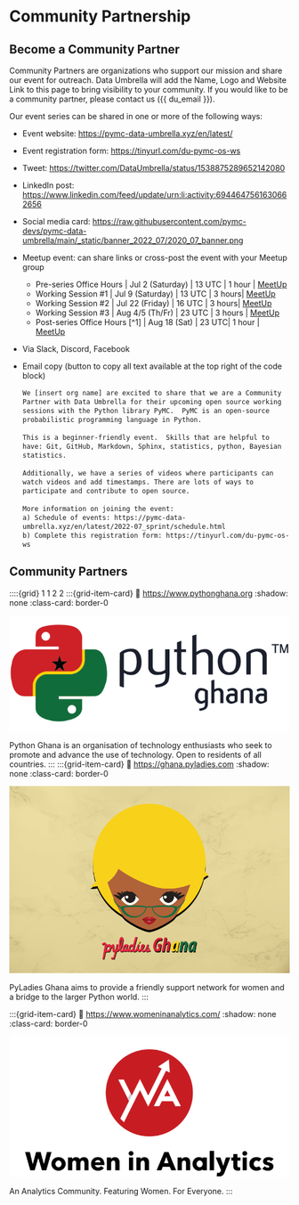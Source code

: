 # Community Partnership

## Become a Community Partner

Community Partners are organizations who support our mission and share our event for outreach.  Data Umbrella will add the Name, Logo and Website Link to this page to bring visibility to your community.  If you would like to be a community partner, please contact us ({{ du_email }}).

Our event series can be shared in one or more of the following ways:  
- Event website: https://pymc-data-umbrella.xyz/en/latest/
- Event registration form:  https://tinyurl.com/du-pymc-os-ws
- Tweet:  https://twitter.com/DataUmbrella/status/1538875289652142080
- LinkedIn post: ​​https://www.linkedin.com/feed/update/urn:li:activity:6944647561630662656
- Social media card:  https://raw.githubusercontent.com/pymc-devs/pymc-data-umbrella/main/_static/banner_2022_07/2020_07_banner.png
- Meetup event: can share links or cross-post the event with your Meetup group
    - Pre-series Office Hours | Jul 2 (Saturday) | 13 UTC | 1 hour | [MeetUp](https://www.meetup.com/data-umbrella/events/286552154/)
    - Working Session #1      | Jul 9 (Saturday) | 13 UTC | 3 hours| [MeetUp](https://www.meetup.com/data-umbrella/events/286552452/)
    - Working Session #2      | Jul 22 (Friday)  | 16 UTC | 3 hours| [MeetUp](https://www.meetup.com/data-umbrella/events/286628677/)
    - Working Session #3      | Aug 4/5 (Th/Fr)  | 23 UTC  | 3 hours | [MeetUp](https://www.meetup.com/data-umbrella/events/286628723/)
    - Post-series Office Hours [^1] | Aug 18 (Sat) | 23 UTC| 1 hour  | [MeetUp](https://www.meetup.com/data-umbrella/events/286628791/)
- Via Slack, Discord, Facebook
- Email copy (button to copy all text available at the top right of the code block)

  ```none
  We [insert org name] are excited to share that we are a Community Partner with Data Umbrella for their upcoming open source working sessions with the Python library PyMC.  PyMC is an open-source probabilistic programming language in Python.

  This is a beginner-friendly event.  Skills that are helpful to have: Git, GitHub, Markdown, Sphinx, statistics, python, Bayesian statistics.

  Additionally, we have a series of videos where participants can watch videos and add timestamps. There are lots of ways to participate and contribute to open source.

  More information on joining the event:
  a) Schedule of events: https://pymc-data-umbrella.xyz/en/latest/2022-07_sprint/schedule.html
  b) Complete this registration form: https://tinyurl.com/du-pymc-os-ws
  ```

## Community Partners

::::{grid} 1 1 2 2
:::{grid-item-card}
:link: https://www.pythonghana.org
:shadow: none
:class-card: border-0

![Python Ghana](../../_static/community_partners/python_ghana.png)

Python Ghana is an organisation of technology enthusiasts who seek to promote and advance the use of technology. Open to residents of all countries.
:::
:::{grid-item-card}
:link: https://ghana.pyladies.com
:shadow: none
:class-card: border-0

![PyLadies Ghana](../../_static/community_partners/pyladies_ghana.png)

PyLadies Ghana aims to provide a friendly support network for women and a bridge to the larger Python world.
:::

:::{grid-item-card}
:link: https://www.womeninanalytics.com/
:shadow: none
:class-card: border-0

![Women in Analytics](../../_static/community_partners/wia.png)

An Analytics Community. Featuring Women. For Everyone.
:::
